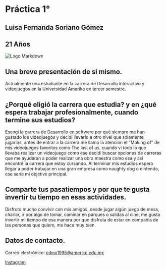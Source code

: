 # Práctica 1°
## Luisa Fernanda Soriano Gómez
## 21 Años 

![Logo Markdown](https://cdn.discordapp.com/attachments/1011284720350412802/1011658260312498256/IMG_20220816_144813_528.webp)

## **Una breve presentación de si mismo.**
Actualmente una estudiante en la carrera de Desarrollo interactivo y videojuegos en la Universidad Amerike  en tercer semestre.

## **¿Porqué eligió la carrera que estudia? y en ¿qué espera trabajar profesionalmente, cuando termine sus estudios?**

Escogí la carrera de Desarrollo en software por qué siempre me han gustado los videojuegos y decidí llevarlo a otro nivel que solamente jugarlos, antes de entrar a la carrera me llamó la atención el "Making of" de mis videojuegos favoritos como The last of us, cuando vi todo lo que llevaba realizar un videojuego como ese decidí buscar opciones de carreras que me ayudaran a poder realizar una obra maestra como esa y así encontré la carrera que estoy cursando. Al terminar mis estudios espero llegar a poder trabajar en una gran empresa como naughty dog o nintendo, ese sería mi objetivo principal.

## **Comparte tus pasatiempos y por que te gusta invertir tu tiempo en esas actividades.**

Disfruto mucho convivir con mis amigos, desde jugar algún juego de mesa, charlar, ir por algo de tomar, caminar en parques o salidas al cine,  me gusta invertir mi tiempo de esa manera por que disfruta de estar en compañía de las personas que quiero, me hace muy bien.

## **Datos de contacto.**
Correo electrónico: cdmx1995@amerike.edu.mx

[Instagram](https://www.instagram.com/luisafeer/)

